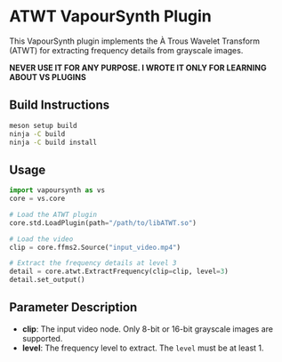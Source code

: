 # ATWT VapourSynth Plugin

This VapourSynth plugin implements the À Trous Wavelet Transform (ATWT) for extracting frequency details from grayscale images.

**NEVER USE IT FOR ANY PURPOSE. I WROTE IT ONLY FOR LEARNING ABOUT VS PLUGINS**

## Build Instructions

```bash
meson setup build
ninja -C build
ninja -C build install
```

## Usage

```python
import vapoursynth as vs
core = vs.core

# Load the ATWT plugin
core.std.LoadPlugin(path="/path/to/libATWT.so")

# Load the video
clip = core.ffms2.Source("input_video.mp4")

# Extract the frequency details at level 3
detail = core.atwt.ExtractFrequency(clip=clip, level=3)
detail.set_output()
```

## Parameter Description

- **clip**: The input video node. Only 8-bit or 16-bit grayscale images are supported.
- **level**: The frequency level to extract. The `level` must be at least 1.
